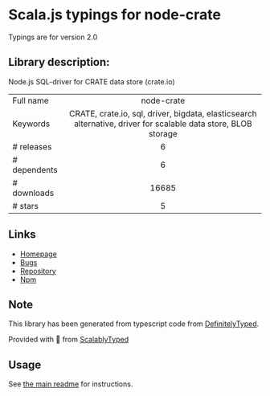 
# Scala.js typings for node-crate

Typings are for version 2.0

## Library description:
Node.js SQL-driver for CRATE data store (crate.io)

|                    |                 |
| ------------------ | :-------------: |
| Full name          | node-crate |
| Keywords           | CRATE, crate.io, sql, driver, bigdata, elasticsearch alternative, driver for scalable data store, BLOB storage |
| # releases         | 6 |
| # dependents       | 6 |
| # downloads        | 16685 |
| # stars            | 5 |

## Links
- [Homepage](http://megastef.github.io/node-crate/)
- [Bugs](https://github.com/megastef/node-crate/issues)
- [Repository](https://github.com/megastef/node-crate)
- [Npm](https://www.npmjs.com/package/node-crate)
    


## Note
This library has been generated from typescript code from [DefinitelyTyped](https://definitelytyped.org).

Provided with :purple_heart: from [ScalablyTyped](https://github.com/oyvindberg/ScalablyTyped)

## Usage
See [the main readme](../../readme.md) for instructions.


